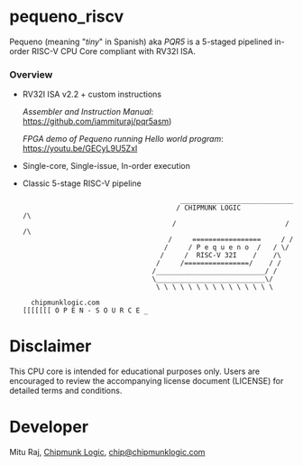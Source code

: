 # pequeno_riscv
Pequeno (meaning "_tiny_" in Spanish) aka _PQR5_ is a 5-staged pipelined in-order RISC-V CPU Core compliant with RV32I ISA.

### Overview
- RV32I ISA v2.2 + custom instructions
  
  _Assembler and Instruction Manual_: https://github.com/iammituraj/pqr5asm)
  
  _FPGA demo of Pequeno running Hello world program_: https://youtu.be/GECyL9U5ZxI
- Single-core, Single-issue, In-order execution
- Classic 5-stage RISC-V pipeline

                                             ____________________________
                                            / CHIPMUNK LOGIC            /\
                                           /                           / /\ 
                                          /     =================     / /
                                         /     / P e q u e n o  /   / \/
                                        /     /  RISC-V 32I    /    /\
                                       /     /================/    / /
                                      /___________________________/ /
                                      \___________________________\/
                                       \ \ \ \ \ \ \ \ \ \ \ \ \ \ \
  
        chipmunklogic.com                                                    [[[[[[[ O P E N - S O U R C E _
# Disclaimer
This CPU core is intended for educational purposes only. 
Users are encouraged to review the accompanying license document (LICENSE) for detailed terms and conditions.

# Developer
Mitu Raj, [Chipmunk Logic](https://chipmunklogic.com), chip@chipmunklogic.com
